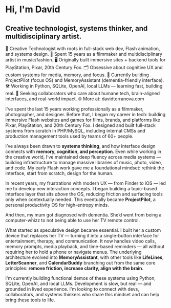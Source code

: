 # Hi, I'm David

## Creative technologist, systems thinker, and multidisciplinary artist.

🧠 Creative Technologist with roots in full-stack web dev, Flash animation, and systems design.
🎥 Spent 15 years as a filmmaker and multidisciplinary artist in music/fashion.
🖥️ Originally built immersive sites + backend tools for PlayStation, Pixar, 20th Century Fox.
🗂️ Obsessive about cognitive UX and custom systems for media, memory, and focus.
🧩 Currently building ProjectPilot (focus OS) and MemoryAssistant (dementia-friendly interface).
🛠️ Working in Python, SQLite, OpenAI, local LLMs — learning fast, building real.
🤝 Seeking collaborators who care about humane tech, brain-aligned interfaces, and real-world impact.
🌐 More at: davidterranova.com


I've spent the last 15 years working professionally as a filmmaker, photographer, and designer. Before that, I began my career in tech: building immersive Flash websites and games for films, brands, and platforms like Pixar, PlayStation, and 20th Century Fox. I designed and built full-stack systems from scratch in PHP/MySQL, including internal CMSs and production management tools used by teams of 60+ people.

I’ve always been drawn to **systems thinking**, and how interface design connects with **memory, cognition, and perception**. Even while working in the creative world, I’ve maintained deep fluency across media systems — building infrastructure to manage massive libraries of music, photo, video, and code. My early Flash work gave me a foundational mindset: rethink the interface, start from scratch, design for the human.

In recent years, my frustrations with modern UX — from Finder to iOS — led me to develop new interaction concepts. I began building a topic-based interface layer that sits *above* the OS, reducing friction and surfacing tools only when contextually needed. This eventually became **ProjectPilot**, a personal productivity OS for high-entropy minds.

And then, my mum got diagnosed with dementia.  She’d went from being a computer-whizz to not being able to use her TV remote control.

What started as speculative design became essential. I built her a custom device that replaces her TV — turning it into a single-button interface for entertainment, therapy, and communication. It now handles video calls, memory prompts, media playback, and time-based reminders — all without requiring her to hold a phone or navigate menus. The underlying architecture evolved into **MemoryAssistant**, with other tools like **LifeLines**, **LetterScanner**, and **CalendarBuddy** branching out from the same core principles: **remove friction, increase clarity, align with the brain**.

I'm currently building functional demos of these systems using Python, SQLite, OpenAI, and local LLMs. Development is slow, but real — and grounded in lived experience. I'm looking to connect with devs, collaborators, and systems thinkers who share this mindset and can help bring these tools to life.
